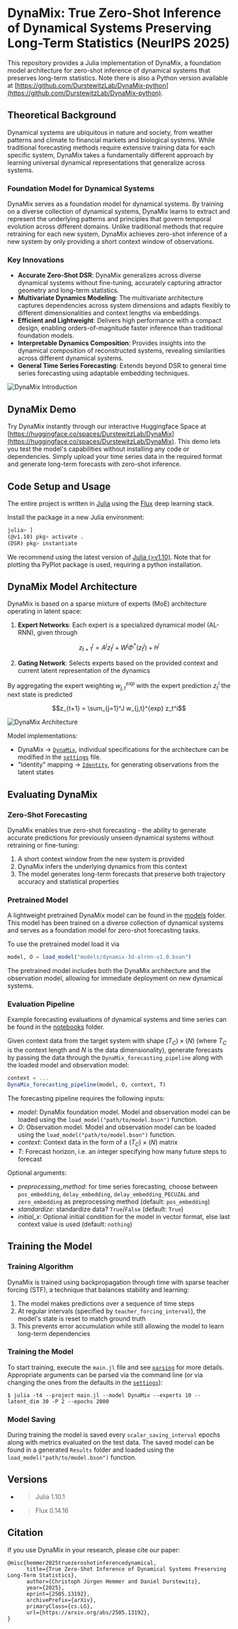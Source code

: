 # **DynaMix: True Zero-Shot Inference of Dynamical Systems Preserving Long-Term Statistics (NeurIPS 2025)**

This repository provides a Julia implementation of DynaMix, a foundation model architecture for zero-shot inference of dynamical systems that preserves long-term statistics.
Note there is also a Python version available at [https://github.com/DurstewitzLab/DynaMix-python](https://github.com/DurstewitzLab/DynaMix-python).

## Theoretical Background

Dynamical systems are ubiquitous in nature and society, from weather patterns and climate to financial markets and biological systems. While traditional forecasting methods require extensive training data for each specific system, DynaMix takes a fundamentally different approach by learning universal dynamical representations that generalize across systems.

### Foundation Model for Dynamical Systems

DynaMix serves as a foundation model for dynamical systems. By training on a diverse collection of dynamical systems, DynaMix learns to extract and represent the underlying patterns and principles that govern temporal evolution across different domains. Unlike traditional methods that require retraining for each new system, DynaMix achieves zero-shot inference of a new system by only providing a short context window of observations.

### Key Innovations
- **Accurate Zero-Shot DSR**: DynaMix generalizes across diverse dynamical systems without fine-tuning, accurately capturing attractor geometry and long-term statistics.
- **Multivariate Dynamics Modeling**: The multivariate architecture captures dependencies across system dimensions and adapts flexibly to different dimensionalities and context lengths via embeddings.
- **Efficient and Lightweight**: Delivers high performance with a compact design, enabling orders-of-magnitude faster inference than traditional foundation models.
- **Interpretable Dynamics Composition**: Provides insights into the dynamical composition of reconstructed systems, revealing similarities across different dynamical systems.
- **General Time Series Forecasting**: Extends beyond DSR to general time series forecasting using adaptable embedding techniques.

![DynaMix Introduction](figures/Intro.png)

## DynaMix Demo
Try DynaMix instantly through our interactive Huggingface Space at [https://huggingface.co/spaces/DurstewitzLab/DynaMix](https://huggingface.co/spaces/DurstewitzLab/DynaMix). This demo lets you test the model's capabilities without installing any code or dependencies. Simply upload your time series data in the required format and generate long-term forecasts with zero-shot inference.

## Code Setup and Usage
The entire project is written in [Julia](https://julialang.org/) using the [Flux](https://fluxml.ai/Flux.jl/stable/) deep learning stack.

Install the package in a new Julia environment:
```bash
julia> ]
(@v1.10) pkg> activate .
(DSR) pkg> instantiate
```
We recommend using the latest version of [Julia (>v1.10)](https://julialang.org/downloads/).
Note that for plotting tha PyPlot package is used, requiring a python installation.

## DynaMix Model Architecture

DynaMix is based on a sparse mixture of experts (MoE) architecture operating in latent space:

1. **Expert Networks**: Each expert is a specialized dynamical model (AL-RNN), given through

$$ z_{t+1}^j= A^jz_t^j + W^j \Phi^*(z_t^j) +h^j $$

2. **Gating Network**: Selects experts based on the provided context and current latent representation of the dynamics

By aggregating the expert weighting $w_{j,t}^{exp}$ with the expert prediction $z_t^i$ the next state is predicted

$$z_{t+1} = \sum_{j=1}^J w_{j,t}^{exp} z_t^i$$

![DynaMix Architecture](figures/architecture.png)

Model implementations:
- DynaMix &rarr; [`DynaMix`](src/model/DynaMix.jl), individual specifications for the architecture can be modified in the [`settings`](settings/defaults.json) file.
- "Identity" mapping &rarr; [`Identity`](src/model/identity.jl), for generating observations from the latent states


## Evaluating DynaMix

### Zero-Shot Forecasting

DynaMix enables true zero-shot forecasting - the ability to generate accurate predictions for previously unseen dynamical systems without retraining or fine-tuning:

1. A short context window from the new system is provided
2. DynaMix infers the underlying dynamics from this context
3. The model generates long-term forecasts that preserve both trajectory accuracy and statistical properties

### Pretrained Model
A lightweight pretrained DynaMix model can be found in the [models](models/) folder. This model has been trained on a diverse collection of dynamical systems and serves as a foundation model for zero-shot forecasting tasks.

To use the pretrained model load it via 
```Julia
model, O = load_model("models/dynamix-3d-alrnn-v1.0.bson")
```
The pretrained model includes both the DynaMix architecture and the observation model, allowing for immediate deployment on new dynamical systems.


### Evaluation Pipeline

Example forecasting evaluations of dynamical systems and time series can be found in the [notebooks](notebooks/) folder. 

Given context data from the target system with shape $(T_C) \times (N)$ (where $T_C$ is the context length and $N$ is the data dimensionality), generate forecasts by passing the data through the `DynaMix_forecasting_pipeline` along with the loaded model and observation model:
```Julia
context = ...
DynaMix_forecasting_pipeline(model, O, context, T)
```

The forecasting pipeline requires the following inputs:

- *model*: DynaMix foundation model. Model and observation model can be loaded using the `load_model("path/to/model.bson")` function.
- *O*: Observation model. Model and observation model can be loaded using the `load_model("path/to/model.bson")` function.
- *context*: Context data in the form of a $(T_C) \times (N)$ matrix
- *T*: Forecast horizon, i.e. an integer specifying how many future steps to forecast

Optional arguments:
- *preprocessing_method*: for time series forecasting, choose between `pos_embedding`, `delay_embedding`, `delay_embedding_PECUZAL` and `zero_embedding` as preprocessing method (default: `pos_embedding`)
- *standardize*: standardize data? `True`/`False` (default: `True`)
- *initial_x*: Optional initial condition for the model in vector format, else last context value is used (default: `nothing`)


## Training the Model

### Training Algorithm

DynaMix is trained using backpropagation through time with sparse teacher forcing (STF), a technique that balances stability and learning:

1. The model makes predictions over a sequence of time steps
2. At regular intervals (specified by `teacher_forcing_interval`), the model's state is reset to match ground truth
3. This prevents error accumulation while still allowing the model to learn long-term dependencies

### Training the Model
To start training, execute the `main.jl` file and see [`parsing`](src/parsing.jl) for more details. Appropriate arguments can be parsed via the command line (or via changing the ones from the defaults in the [`settings`](settings/defaults.json)):
```
$ julia -t4 --project main.jl --model DynaMix --experts 10 --latent_dim 30 -P 2 --epochs 2000
```

### Model Saving
During training the model is saved every `scalar_saving_interval` epochs along with metrics evaluated on the test data. The saved model can be found in a generated `Results` folder and loaded using the `load_model("path/to/model.bson")` function.


## Versions
- >Julia 1.10.1
- >Flux 0.14.16

## Citation

If you use DynaMix in your research, please cite our paper:

```
@misc{hemmer2025truezeroshotinferencedynamical,
      title={True Zero-Shot Inference of Dynamical Systems Preserving Long-Term Statistics}, 
      author={Christoph Jürgen Hemmer and Daniel Durstewitz},
      year={2025},
      eprint={2505.13192},
      archivePrefix={arXiv},
      primaryClass={cs.LG},
      url={https://arxiv.org/abs/2505.13192}, 
}
```
